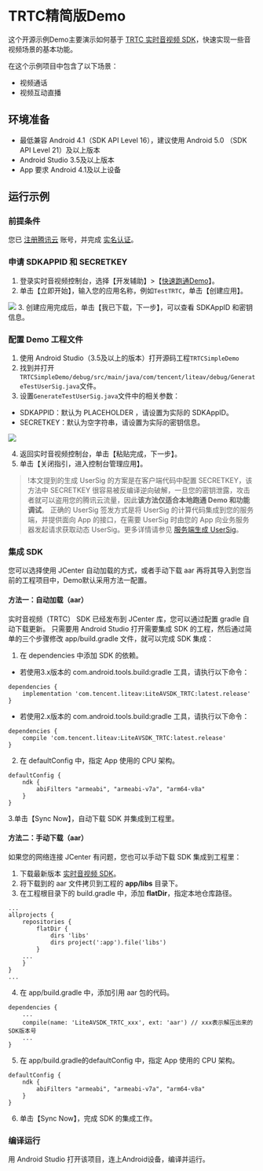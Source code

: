 # TRTC精简版Demo

这个开源示例Demo主要演示如何基于 [TRTC 实时音视频 SDK](https://cloud.tencent.com/document/product/647/32689)，快速实现一些音视频场景的基本功能。

在这个示例项目中包含了以下场景：

- 视频通话
- 视频互动直播

## 环境准备
- 最低兼容 Android 4.1（SDK API Level 16），建议使用 Android 5.0 （SDK API Level 21）及以上版本
- Android Studio 3.5及以上版本
- App 要求 Android 4.1及以上设备

## 运行示例

### 前提条件
您已 [注册腾讯云](https://cloud.tencent.com/document/product/378/17985) 账号，并完成 [实名认证](https://cloud.tencent.com/document/product/378/3629)。

### 申请 SDKAPPID 和 SECRETKEY
1. 登录实时音视频控制台，选择【开发辅助】>【[快速跑通Demo](https://console.cloud.tencent.com/trtc/quickstart)】。
2. 单击【立即开始】，输入您的应用名称，例如`TestTRTC`，单击【创建应用】。

![](https://main.qcloudimg.com/raw/169391f6711857dca6ed8cfce7b391bd.png)
3. 创建应用完成后，单击【我已下载，下一步】，可以查看 SDKAppID 和密钥信息。

### 配置 Demo 工程文件
1. 使用 Android Studio（3.5及以上的版本）打开源码工程`TRTCSimpleDemo`
2. 找到并打开`TRTCSimpleDemo/debug/src/main/java/com/tencent/liteav/debug/GenerateTestUserSig.java`文件。
3. 设置`GenerateTestUserSig.java`文件中的相关参数：
  <ul><li>SDKAPPID：默认为 PLACEHOLDER ，请设置为实际的 SDKAppID。</li>
  <li>SECRETKEY：默认为空字符串，请设置为实际的密钥信息。</li></ul>

 ![](https://main.qcloudimg.com/raw/8fb309ce8c378dd3ad2c0099c57795a5.png)

4. 返回实时音视频控制台，单击【粘贴完成，下一步】。
5. 单击【关闭指引，进入控制台管理应用】。

>!本文提到的生成 UserSig 的方案是在客户端代码中配置 SECRETKEY，该方法中 SECRETKEY 很容易被反编译逆向破解，一旦您的密钥泄露，攻击者就可以盗用您的腾讯云流量，因此**该方法仅适合本地跑通 Demo 和功能调试**。
>正确的 UserSig 签发方式是将 UserSig 的计算代码集成到您的服务端，并提供面向 App 的接口，在需要 UserSig 时由您的 App 向业务服务器发起请求获取动态 UserSig。更多详情请参见 [服务端生成 UserSig](https://cloud.tencent.com/document/product/647/17275#Server)。
### 集成 SDK

您可以选择使用 JCenter 自动加载的方式，或者手动下载 aar 再将其导入到您当前的工程项目中，Demo默认采用方法一配置。

#### 方法一：自动加载（aar）
实时音视频（TRTC） SDK 已经发布到 JCenter 库，您可以通过配置 gradle 自动下载更新。
只需要用 Android Studio 打开需要集成 SDK 的工程，然后通过简单的三个步骤修改 app/build.gradle 文件，就可以完成 SDK 集成：

1. 在 dependencies 中添加 SDK 的依赖。
 - 若使用3.x版本的 com.android.tools.build:gradle 工具，请执行以下命令：
```
dependencies {
    implementation 'com.tencent.liteav:LiteAVSDK_TRTC:latest.release'
}
```
 - 若使用2.x版本的 com.android.tools.build:gradle 工具，请执行以下命令：
```
dependencies {
    compile 'com.tencent.liteav:LiteAVSDK_TRTC:latest.release'
}
```
2. 在 defaultConfig 中，指定 App 使用的 CPU 架构。
```
defaultConfig {
    ndk {
        abiFilters "armeabi", "armeabi-v7a", "arm64-v8a"
    }
}
```
3.单击【Sync Now】，自动下载 SDK 并集成到工程里。


#### 方法二：手动下载（aar）
如果您的网络连接 JCenter 有问题，您也可以手动下载 SDK 集成到工程里：

1. 下载最新版本 [实时音视频 SDK](https://liteav.sdk.qcloud.com/download/latest/TXLiteAVSDK_TRTC_Android_latest.zip)。
2. 将下载到的 aar 文件拷贝到工程的 **app/libs** 目录下。
3. 在工程根目录下的 build.gradle 中，添加 **flatDir**，指定本地仓库路径。
```
...
allprojects {
    repositories {
        flatDir {
            dirs 'libs'
            dirs project(':app').file('libs')
        }
    ...
    }
}
...
```

4. 在 app/build.gradle 中，添加引用 aar 包的代码。
```
dependencies {
    ...
    compile(name: 'LiteAVSDK_TRTC_xxx', ext: 'aar') // xxx表示解压出来的SDK版本号
    ...
}
```

5. 在 app/build.gradle的defaultConfig 中，指定 App 使用的 CPU 架构。
```
defaultConfig {
    ndk {
        abiFilters "armeabi", "armeabi-v7a", "arm64-v8a"
    }
}
```
6. 单击【Sync Now】，完成 SDK 的集成工作。 

### 编译运行
用 Android Studio 打开该项目，连上Android设备，编译并运行。
